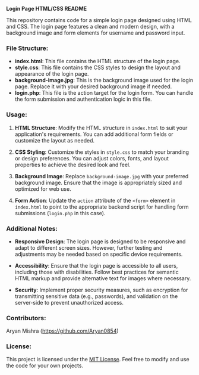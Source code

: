 **Login Page HTML/CSS README**

This repository contains code for a simple login page designed using HTML and CSS. The login page features a clean and modern design, with a background image and form elements for username and password input.

### File Structure:

- **index.html**: This file contains the HTML structure of the login page.
- **style.css**: This file contains the CSS styles to design the layout and appearance of the login page.
- **background-image.jpg**: This is the background image used for the login page. Replace it with your desired background image if needed.
- **login.php**: This file is the action target for the login form. You can handle the form submission and authentication logic in this file.

### Usage:

1. **HTML Structure**: Modify the HTML structure in `index.html` to suit your application's requirements. You can add additional form fields or customize the layout as needed.

2. **CSS Styling**: Customize the styles in `style.css` to match your branding or design preferences. You can adjust colors, fonts, and layout properties to achieve the desired look and feel.

3. **Background Image**: Replace `background-image.jpg` with your preferred background image. Ensure that the image is appropriately sized and optimized for web use.

4. **Form Action**: Update the `action` attribute of the `<form>` element in `index.html` to point to the appropriate backend script for handling form submissions (`login.php` in this case).

### Additional Notes:

- **Responsive Design**: The login page is designed to be responsive and adapt to different screen sizes. However, further testing and adjustments may be needed based on specific device requirements.

- **Accessibility**: Ensure that the login page is accessible to all users, including those with disabilities. Follow best practices for semantic HTML markup and provide alternative text for images where necessary.

- **Security**: Implement proper security measures, such as encryption for transmitting sensitive data (e.g., passwords), and validation on the server-side to prevent unauthorized access.

### Contributors:

Aryan Mishra (https://github.com/Aryan0854)

### License:

This project is licensed under the [MIT License](LICENSE). Feel free to modify and use the code for your own projects.
